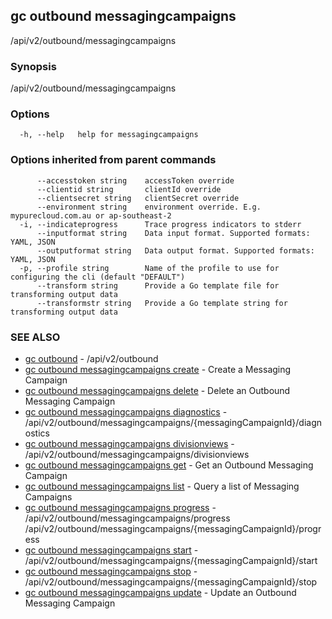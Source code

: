## gc outbound messagingcampaigns

/api/v2/outbound/messagingcampaigns

### Synopsis

/api/v2/outbound/messagingcampaigns

### Options

```
  -h, --help   help for messagingcampaigns
```

### Options inherited from parent commands

```
      --accesstoken string    accessToken override
      --clientid string       clientId override
      --clientsecret string   clientSecret override
      --environment string    environment override. E.g. mypurecloud.com.au or ap-southeast-2
  -i, --indicateprogress      Trace progress indicators to stderr
      --inputformat string    Data input format. Supported formats: YAML, JSON
      --outputformat string   Data output format. Supported formats: YAML, JSON
  -p, --profile string        Name of the profile to use for configuring the cli (default "DEFAULT")
      --transform string      Provide a Go template file for transforming output data
      --transformstr string   Provide a Go template string for transforming output data
```

### SEE ALSO

* [gc outbound](gc_outbound.html)	 - /api/v2/outbound
* [gc outbound messagingcampaigns create](gc_outbound_messagingcampaigns_create.html)	 - Create a Messaging Campaign
* [gc outbound messagingcampaigns delete](gc_outbound_messagingcampaigns_delete.html)	 - Delete an Outbound Messaging Campaign
* [gc outbound messagingcampaigns diagnostics](gc_outbound_messagingcampaigns_diagnostics.html)	 - /api/v2/outbound/messagingcampaigns/{messagingCampaignId}/diagnostics
* [gc outbound messagingcampaigns divisionviews](gc_outbound_messagingcampaigns_divisionviews.html)	 - /api/v2/outbound/messagingcampaigns/divisionviews
* [gc outbound messagingcampaigns get](gc_outbound_messagingcampaigns_get.html)	 - Get an Outbound Messaging Campaign
* [gc outbound messagingcampaigns list](gc_outbound_messagingcampaigns_list.html)	 - Query a list of Messaging Campaigns
* [gc outbound messagingcampaigns progress](gc_outbound_messagingcampaigns_progress.html)	 - /api/v2/outbound/messagingcampaigns/progress /api/v2/outbound/messagingcampaigns/{messagingCampaignId}/progress
* [gc outbound messagingcampaigns start](gc_outbound_messagingcampaigns_start.html)	 - /api/v2/outbound/messagingcampaigns/{messagingCampaignId}/start
* [gc outbound messagingcampaigns stop](gc_outbound_messagingcampaigns_stop.html)	 - /api/v2/outbound/messagingcampaigns/{messagingCampaignId}/stop
* [gc outbound messagingcampaigns update](gc_outbound_messagingcampaigns_update.html)	 - Update an Outbound Messaging Campaign


